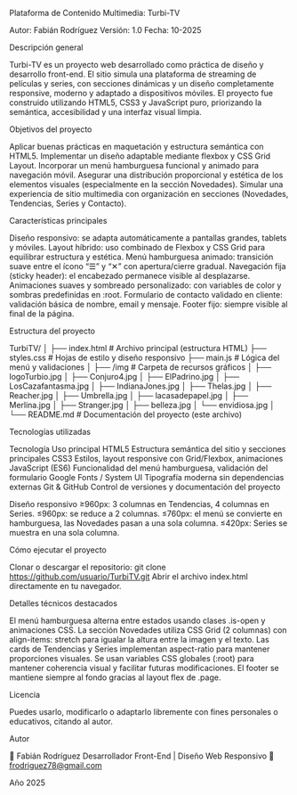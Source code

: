 Plataforma de Contenido Multimedia: Turbi-TV

Autor: Fabián Rodríguez
Versión: 1.0
Fecha: 10-2025

Descripción general

Turbi-TV es un proyecto web desarrollado como práctica de diseño y desarrollo front-end.
El sitio simula una plataforma de streaming de películas y series, con secciones dinámicas y un diseño completamente responsive, moderno y adaptado a dispositivos móviles.
El proyecto fue construido utilizando HTML5, CSS3 y JavaScript puro, priorizando la semántica, accesibilidad y una interfaz visual limpia.

Objetivos del proyecto

Aplicar buenas prácticas en maquetación y estructura semántica con HTML5.
Implementar un diseño adaptable mediante flexbox y CSS Grid Layout.
Incorporar un menú hamburguesa funcional y animado para navegación móvil.
Asegurar una distribución proporcional y estética de los elementos visuales (especialmente en la sección Novedades).
Simular una experiencia de sitio multimedia con organización en secciones (Novedades, Tendencias, Series y Contacto).

Características principales

Diseño responsivo: se adapta automáticamente a pantallas grandes, tablets y móviles.
Layout híbrido: uso combinado de Flexbox y CSS Grid para equilibrar estructura y estética.
Menú hamburguesa animado: transición suave entre el ícono “☰” y “✕” con apertura/cierre gradual.
Navegación fija (sticky header): el encabezado permanece visible al desplazarse.
Animaciones suaves y sombreado personalizado: con variables de color y sombras predefinidas en :root.
Formulario de contacto validado en cliente: validación básica de nombre, email y mensaje.
Footer fijo: siempre visible al final de la página.

Estructura del proyecto

TurbiTV/
│
├── index.html          # Archivo principal (estructura HTML)
├── styles.css          # Hojas de estilo y diseño responsivo
├── main.js             # Lógica del menú y validaciones
│
├── /img                # Carpeta de recursos gráficos
│   ├── logoTurbio.jpg
│   ├── Conjuro4.jpg
│   ├── ElPadrino.jpg
│   ├── LosCazafantasma.jpg
│   ├── IndianaJones.jpg
│   ├── Thelas.jpg
│   ├── Reacher.jpg
│   ├── Umbrella.jpg
│   ├── lacasadepapel.jpg
│   ├── Merlina.jpg
│   ├── Stranger.jpg
│   ├── belleza.jpg
│   └── envidiosa.jpg
│
└── README.md           # Documentación del proyecto (este archivo)


Tecnologías utilizadas

Tecnología	Uso principal
HTML5	Estructura semántica del sitio y secciones principales
CSS3	Estilos, layout responsive con Grid/Flexbox, animaciones
JavaScript (ES6)	Funcionalidad del menú hamburguesa, validación del formulario
Google Fonts / System UI	Tipografía moderna sin dependencias externas
Git & GitHub	Control de versiones y documentación del proyecto

Diseño responsivo
≥960px: 3 columnas en Tendencias, 4 columnas en Series.
≤960px: se reduce a 2 columnas.
≤760px: el menú se convierte en hamburguesa, las Novedades pasan a una sola columna.
≤420px: Series se muestra en una sola columna.

Cómo ejecutar el proyecto

Clonar o descargar el repositorio:
git clone https://github.com/usuario/TurbiTV.git
Abrir el archivo index.html directamente en tu navegador.

Detalles técnicos destacados

El menú hamburguesa alterna entre estados usando clases .is-open y animaciones CSS.
La sección Novedades utiliza CSS Grid (2 columnas) con align-items: stretch para igualar la altura entre la imagen y el texto.
Las cards de Tendencias y Series implementan aspect-ratio para mantener proporciones visuales.
Se usan variables CSS globales (:root) para mantener coherencia visual y facilitar futuras modificaciones.
El footer se mantiene siempre al fondo gracias al layout flex de .page.

Licencia

Puedes usarlo, modificarlo o adaptarlo libremente con fines personales o educativos, citando al autor.

Autor

👤 Fabián Rodríguez
Desarrollador Front-End | Diseño Web Responsivo
📧 frodriguez78@gmail.com

Año 2025
